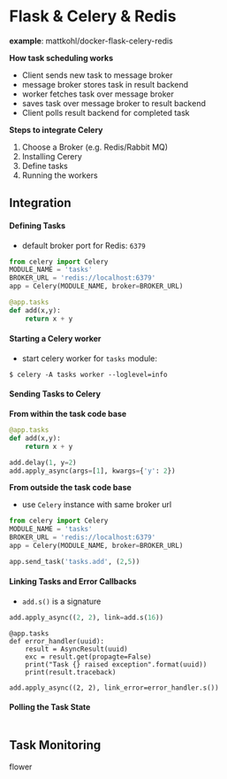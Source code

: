 # Flask & Celery & Redis



**example**: mattkohl/docker-flask-celery-redis



**How task scheduling works**

- Client sends new task to message broker
- message broker stores task in result backend
- worker fetches task over message broker
- saves task over message broker to result backend
- Client polls result backend for completed task



**Steps to integrate Celery**

1. Choose a Broker (e.g. Redis/Rabbit MQ)
2. Installing Cerery
3. Define tasks
4. Running the workers

## Integration

#### Defining Tasks

- default broker port for Redis: `6379`

```python
from celery import Celery
MODULE_NAME = 'tasks'
BROKER_URL = 'redis://localhost:6379'
app = Celery(MODULE_NAME, broker=BROKER_URL)

@app.tasks
def add(x,y):
    return x + y
```

#### Starting a Celery worker

- start celery worker for `tasks` module:

`$ celery -A tasks worker --loglevel=info`



#### Sending Tasks to Celery

**From within the task code base**

```python
@app.tasks
def add(x,y):
    return x + y

add.delay(1, y=2)
add.apply_async(args=[1], kwargs={'y': 2})
```



**From outside the task code base**

- use `Celery` instance with same broker url

```python
from celery import Celery
MODULE_NAME = 'tasks'
BROKER_URL = 'redis://localhost:6379'
app = Celery(MODULE_NAME, broker=BROKER_URL)

app.send_task('tasks.add', (2,5))
```



#### Linking Tasks and Error Callbacks

- `add.s()` is a signature

```python
add.apply_async((2, 2), link=add.s(16))
```

```
@app.tasks
def error_handler(uuid):
    result = AsyncResult(uuid)
    exc = result.get(propagte=False)
    print("Task {} raised exception".format(uuid))
    print(result.traceback)
    
add.apply_async((2, 2), link_error=error_handler.s())
```



#### Polling the Task State

```python

```



## Task Monitoring



flower